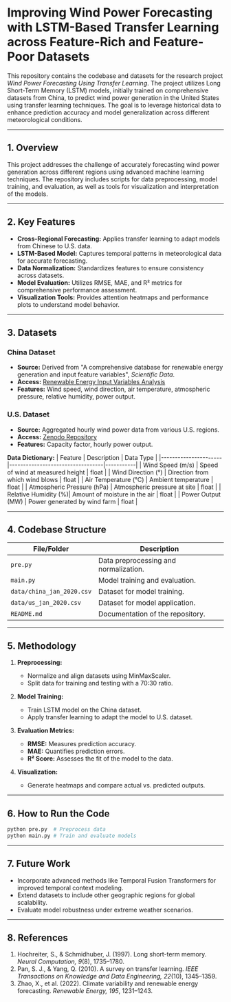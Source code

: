 # Improving Wind Power Forecasting with LSTM-Based Transfer Learning across Feature-Rich and Feature-Poor Datasets

This repository contains the codebase and datasets for the research project _Wind Power Forecasting Using Transfer Learning_. The project utilizes Long Short-Term Memory (LSTM) models, initially trained on comprehensive datasets from China, to predict wind power generation in the United States using transfer learning techniques. The goal is to leverage historical data to enhance prediction accuracy and model generalization across different meteorological conditions.

---

## 1. Overview

This project addresses the challenge of accurately forecasting wind power generation across different regions using advanced machine learning techniques. The repository includes scripts for data preprocessing, model training, and evaluation, as well as tools for visualization and interpretation of the models.

---

## 2. Key Features

- **Cross-Regional Forecasting:** Applies transfer learning to adapt models from Chinese to U.S. data.
- **LSTM-Based Model:** Captures temporal patterns in meteorological data for accurate forecasting.
- **Data Normalization:** Standardizes features to ensure consistency across datasets.
- **Model Evaluation:** Utilizes RMSE, MAE, and R² metrics for comprehensive performance assessment.
- **Visualization Tools:** Provides attention heatmaps and performance plots to understand model behavior.

---

## 3. Datasets

### China Dataset
- **Source:** Derived from "A comprehensive database for renewable energy generation and input feature variables", _Scientific Data_.
- **Access:** [Renewable Energy Input Variables Analysis](https://github.com/Bob05757/Renewable-energy-generation-input-feature-variables-analysis)
- **Features:** Wind speed, wind direction, air temperature, atmospheric pressure, relative humidity, power output.

### U.S. Dataset
- **Source:** Aggregated hourly wind power data from various U.S. regions.
- **Access:** [Zenodo Repository](https://zenodo.org/records/8240163)
- **Features:** Capacity factor, hourly power output.

**Data Dictionary:**
| Feature              | Description                      | Data Type |
|----------------------|----------------------------------|-----------|
| Wind Speed (m/s)     | Speed of wind at measured height | float     |
| Wind Direction (°)   | Direction from which wind blows  | float     |
| Air Temperature (°C) | Ambient temperature              | float     |
| Atmospheric Pressure (hPa) | Atmospheric pressure at site | float   |
| Relative Humidity (%)| Amount of moisture in the air    | float     |
| Power Output (MW)    | Power generated by wind farm     | float     |

---

## 4. Codebase Structure

| File/Folder           | Description                                       |
|-----------------------|---------------------------------------------------|
| `pre.py`              | Data preprocessing and normalization.             |
| `main.py`             | Model training and evaluation.                    |
| `data/china_jan_2020.csv` | Dataset for model training.                   |
| `data/us_jan_2020.csv` | Dataset for model application.                    |
| `README.md`           | Documentation of the repository.                  |

---

## 5. Methodology

1. **Preprocessing:**
   - Normalize and align datasets using MinMaxScaler.
   - Split data for training and testing with a 70:30 ratio.

2. **Model Training:**
   - Train LSTM model on the China dataset.
   - Apply transfer learning to adapt the model to U.S. dataset.

3. **Evaluation Metrics:**
   - **RMSE:** Measures prediction accuracy.
   - **MAE:** Quantifies prediction errors.
   - **R² Score:** Assesses the fit of the model to the data.

4. **Visualization:**
   - Generate heatmaps and compare actual vs. predicted outputs.

---

## 6. How to Run the Code

```bash
python pre.py  # Preprocess data
python main.py # Train and evaluate models
```

---


## **7. Future Work**

- Incorporate advanced methods like Temporal Fusion Transformers for improved temporal context modeling.
- Extend datasets to include other geographic regions for global scalability.
- Evaluate model robustness under extreme weather scenarios.

---

## **8. References**

1. Hochreiter, S., & Schmidhuber, J. (1997). Long short-term memory. _Neural Computation, 9_(8), 1735–1780.  
2. Pan, S. J., & Yang, Q. (2010). A survey on transfer learning. _IEEE Transactions on Knowledge and Data Engineering, 22_(10), 1345–1359.  
3. Zhao, X., et al. (2022). Climate variability and renewable energy forecasting. _Renewable Energy, 195_, 1231–1243.  

